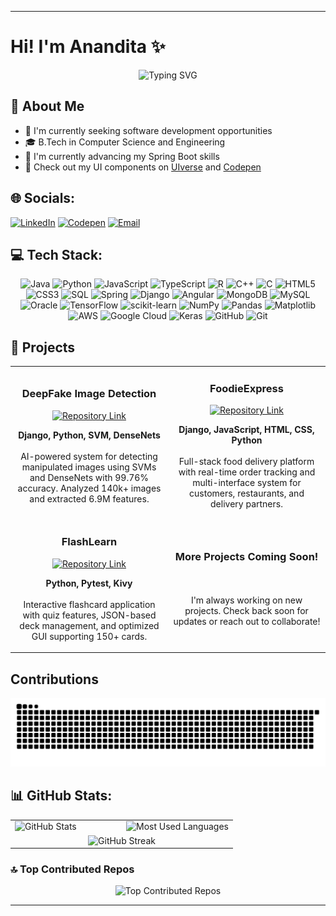 <!---# Hi! I'm Anandita 👋


## 💫 About Me:
🔭I’m currently working on getting a job<br>
🌱 I’m currently learning SpringBOOT<br>
🤔 I’m looking for help with Understang and using GenAI better<br>
Check out my work on [UIverse](https://uiverse.io/profile/anandita-3217)<br>
<br><br>


## 🌐 Socials:
[![LinkedIn](https://img.shields.io/badge/LinkedIn-%230077B5.svg?logo=linkedin&logoColor=white)](https://linkedin.com/in/anandita-dakshayani-9621a0199) [![Codepen](https://img.shields.io/badge/Codepen-000000?logo=codepen&logoColor=white)](https://codepen.io/anandita-3217) [![email](https://img.shields.io/badge/Email-D14836?logo=gmail&logoColor=white)](mailto:ananditad21@gmail.com) 

## 💻 Tech Stack:
![CSS3](https://img.shields.io/badge/css3-%231572B6.svg?style=for-the-badge&logo=css3&logoColor=white) ![C](https://img.shields.io/badge/c-%2300599C.svg?style=for-the-badge&logo=c&logoColor=white) ![Java](https://img.shields.io/badge/java-%23ED8B00.svg?style=for-the-badge&logo=openjdk&logoColor=white) ![Markdown](https://img.shields.io/badge/markdown-%23000000.svg?style=for-the-badge&logo=markdown&logoColor=white) ![HTML5](https://img.shields.io/badge/html5-%23E34F26.svg?style=for-the-badge&logo=html5&logoColor=white) ![R](https://img.shields.io/badge/r-%23276DC3.svg?style=for-the-badge&logo=r&logoColor=white) ![Python](https://img.shields.io/badge/python-3670A0?style=for-the-badge&logo=python&logoColor=ffdd54) ![JavaScript](https://img.shields.io/badge/javascript-%23323330.svg?style=for-the-badge&logo=javascript&logoColor=%23F7DF1E) ![Angular](https://img.shields.io/badge/angular-%23DD0031.svg?style=for-the-badge&logo=angular&logoColor=white) ![Django](https://img.shields.io/badge/django-%23092E20.svg?style=for-the-badge&logo=django&logoColor=white) ![Bootstrap](https://img.shields.io/badge/bootstrap-%238511FA.svg?style=for-the-badge&logo=bootstrap&logoColor=white) ![Spring](https://img.shields.io/badge/spring-%236DB33F.svg?style=for-the-badge&logo=spring&logoColor=white) ![Matplotlib](https://img.shields.io/badge/Matplotlib-%23ffffff.svg?style=for-the-badge&logo=Matplotlib&logoColor=black) ![Keras](https://img.shields.io/badge/Keras-%23D00000.svg?style=for-the-badge&logo=Keras&logoColor=white) ![scikit-learn](https://img.shields.io/badge/scikit--learn-%23F7931E.svg?style=for-the-badge&logo=scikit-learn&logoColor=white) ![NumPy](https://img.shields.io/badge/numpy-%23013243.svg?style=for-the-badge&logo=numpy&logoColor=white) ![Pandas](https://img.shields.io/badge/pandas-%23150458.svg?style=for-the-badge&logo=pandas&logoColor=white) ![TensorFlow](https://img.shields.io/badge/TensorFlow-%23FF6F00.svg?style=for-the-badge&logo=TensorFlow&logoColor=white) ![GitHub](https://img.shields.io/badge/github-%23121011.svg?style=for-the-badge&logo=github&logoColor=white) ![Git](https://img.shields.io/badge/git-%23F05033.svg?style=for-the-badge&logo=git&logoColor=white)

## 📊 GitHub Stats:
![](https://github-readme-stats.vercel.app/api?username=anandita-3217&theme=omni&hide_border=false&include_all_commits=true&count_private=true)<br/>
<br/>
![](https://nirzak-streak-stats.vercel.app/?user=anandita-3217&theme=omni&hide_border=false)<br/>
<br/>
![](https://github-readme-stats.vercel.app/api/top-langs/?username=anandita-3217&theme=omni&hide_border=false&include_all_commits=true&count_private=true&layout=compact)
<br/> --->



<!---### 🔝 Top Contributed Repo
![](https://github-contributor-stats.vercel.app/api?username=anandita-3217&limit=5&theme=omni&combine_all_yearly_contributions=true)--->

<!--# Hi! I'm Anandita 👋

<div align="center">
  <img src="https://readme-typing-svg.herokuapp.com?font=Fira+Code&size=25&duration=3000&pause=1000&color=9D36B2&center=true&vCenter=true&width=435&lines=Full+Stack+Developer;Python+Enthusiast;Machine+Learning+Practitioner" alt="Typing SVG" />
</div>

## 💫 About Me:
- 🔭 I'm currently working on getting a job
- 🌱 I'm currently learning SpringBOOT
- 🤔 I'm looking for help with understanding and using GenAI better
- 🎨 Check out my UI components on [UIverse](https://uiverse.io/profile/anandita-3217)
- 💼 Open to work and collaboration opportunities

## 🌐 Socials:
[![LinkedIn](https://img.shields.io/badge/LinkedIn-%230077B5.svg?logo=linkedin&logoColor=white)](https://linkedin.com/in/anandita-dakshayani-9621a0199) 
[![Codepen](https://img.shields.io/badge/Codepen-000000?logo=codepen&logoColor=white)](https://codepen.io/anandita-3217) 
[![Email](https://img.shields.io/badge/Email-D14836?logo=gmail&logoColor=white)](mailto:ananditad21@gmail.com)

## 💻 Tech Stack:
<div align="center">

![CSS3](https://img.shields.io/badge/css3-%231572B6.svg?style=for-the-badge&logo=css3&logoColor=white) 
![C](https://img.shields.io/badge/c-%2300599C.svg?style=for-the-badge&logo=c&logoColor=white) 
![Java](https://img.shields.io/badge/java-%23ED8B00.svg?style=for-the-badge&logo=openjdk&logoColor=white) 
![Markdown](https://img.shields.io/badge/markdown-%23000000.svg?style=for-the-badge&logo=markdown&logoColor=white) 
![HTML5](https://img.shields.io/badge/html5-%23E34F26.svg?style=for-the-badge&logo=html5&logoColor=white) 
![R](https://img.shields.io/badge/r-%23276DC3.svg?style=for-the-badge&logo=r&logoColor=white) 
![Python](https://img.shields.io/badge/python-3670A0?style=for-the-badge&logo=python&logoColor=ffdd54) 
![JavaScript](https://img.shields.io/badge/javascript-%23323330.svg?style=for-the-badge&logo=javascript&logoColor=%23F7DF1E) 
![Angular](https://img.shields.io/badge/angular-%23DD0031.svg?style=for-the-badge&logo=angular&logoColor=white) 
![Django](https://img.shields.io/badge/django-%23092E20.svg?style=for-the-badge&logo=django&logoColor=white) 
![Bootstrap](https://img.shields.io/badge/bootstrap-%238511FA.svg?style=for-the-badge&logo=bootstrap&logoColor=white) 
![Spring](https://img.shields.io/badge/spring-%236DB33F.svg?style=for-the-badge&logo=spring&logoColor=white) 
![Matplotlib](https://img.shields.io/badge/Matplotlib-%23ffffff.svg?style=for-the-badge&logo=Matplotlib&logoColor=black) 
![Keras](https://img.shields.io/badge/Keras-%23D00000.svg?style=for-the-badge&logo=Keras&logoColor=white) 
![scikit-learn](https://img.shields.io/badge/scikit--learn-%23F7931E.svg?style=for-the-badge&logo=scikit-learn&logoColor=white) 
![NumPy](https://img.shields.io/badge/numpy-%23013243.svg?style=for-the-badge&logo=numpy&logoColor=white) 
![Pandas](https://img.shields.io/badge/pandas-%23150458.svg?style=for-the-badge&logo=pandas&logoColor=white) 
![TensorFlow](https://img.shields.io/badge/TensorFlow-%23FF6F00.svg?style=for-the-badge&logo=TensorFlow&logoColor=white) 
![GitHub](https://img.shields.io/badge/github-%23121011.svg?style=for-the-badge&logo=github&logoColor=white) 
![Git](https://img.shields.io/badge/git-%23F05033.svg?style=for-the-badge&logo=git&logoColor=white)
</div>

## 📊 GitHub Stats:
<div align="center">
  <table>
    <tr>
      <td width="50%">
        <img src="https://github-readme-stats.vercel.app/api?username=anandita-3217&theme=omni&hide_border=false&include_all_commits=true&count_private=true" alt="GitHub Stats" />
      </td>
      <td width="50%">
        <img src="https://github-readme-stats.vercel.app/api/top-langs/?username=anandita-3217&theme=omni&hide_border=false&include_all_commits=true&count_private=true&layout=compact" alt="Most Used Languages" />
      </td>
    </tr>
    <tr>
      <td colspan="2" align="center">
        <img src="https://nirzak-streak-stats.vercel.app/?user=anandita-3217&theme=omni&hide_border=false" alt="GitHub Streak" />
      </td>
    </tr>
  </table>
</div>

### 🔝 Top Contributed Repos
<div align="center">
  <img src="https://github-contributor-stats.vercel.app/api?username=anandita-3217&limit=5&theme=omni&combine_all_yearly_contributions=true" alt="Top Contributed Repos" />
</div>

### 📈 Activity Graph
<div align="center">
  <img src="https://activity-graph.herokuapp.com/graph?username=anandita-3217&theme=react-dark" alt="Activity Graph" width="100%" />
</div>

<!---### 🏆 GitHub Trophies
<div align="center">
  <img src="https://github-profile-trophy.vercel.app/?username=anandita-3217&theme=radical&no-frame=false&no-bg=true&margin-w=4" alt="GitHub Trophies" />
</div>--->

---
<!-- <div align="center">
  <img src="https://komarev.com/ghpvc/?username=anandita-3217&style=flat-square&color=blueviolet" alt="Profile Views" />
  <br>
 <a href="https://www.buymeacoffee.com/anandita" target="_blank">
    <img src="https://cdn.buymeacoffee.com/buttons/v2/default-purple.png" alt="Buy Me A Coffee" style="height: 40px !important;width: 160px !important;" >
  </a>
</div>-->
# Hi! I'm Anandita ✨

<div align="center">
  <img src="https://readme-typing-svg.herokuapp.com?font=Fira+Code&size=25&duration=3000&pause=1000&color=9D36B2&center=true&vCenter=true&width=435&lines=Full+Stack+Developer;Data+Science+Enthusiast;+Django+Developer;AI%2FML+Practitioner;" alt="Typing SVG" />
</div>

## 💫 About Me
- 🔭 I'm currently seeking software development opportunities
- 🎓 B.Tech in Computer Science and Engineering 
- 🌱 I'm currently advancing my Spring Boot skills
- 🎨 Check out my UI components on [UIverse](https://uiverse.io/profile/anandita-3217) and [Codepen](https://codepen.io/anandita-3217)
<!--- - 🤔 I'm exploring cutting-edge GenAI applications --->

<!--- - 📚 Former Student Editor of College Magazine, Gayatri Sumam --->


## 🌐 Socials:
[![LinkedIn](https://img.shields.io/badge/LinkedIn-%230077B5.svg?logo=linkedin&logoColor=white)](https://linkedin.com/in/anandita-dakshayani-9621a0199) 
[![Codepen](https://img.shields.io/badge/Codepen-000000?logo=codepen&logoColor=white)](https://codepen.io/anandita-3217) 
[![Email](https://img.shields.io/badge/Email-D14836?logo=gmail&logoColor=white)](mailto:ananditad21@gmail.com)

## 💻 Tech Stack:
<div align="center">

![Java](https://img.shields.io/badge/java-%23ED8B00.svg?style=for-the-badge&logo=openjdk&logoColor=white) 
![Python](https://img.shields.io/badge/python-3670A0?style=for-the-badge&logo=python&logoColor=ffdd54) 
![JavaScript](https://img.shields.io/badge/javascript-%23323330.svg?style=for-the-badge&logo=javascript&logoColor=%23F7DF1E) 
![TypeScript](https://img.shields.io/badge/typescript-%23007ACC.svg?style=for-the-badge&logo=typescript&logoColor=white)
![R](https://img.shields.io/badge/r-%23276DC3.svg?style=for-the-badge&logo=r&logoColor=white) 
![C++](https://img.shields.io/badge/c++-%2300599C.svg?style=for-the-badge&logo=c%2B%2B&logoColor=white)
![C](https://img.shields.io/badge/c-%2300599C.svg?style=for-the-badge&logo=c&logoColor=white) 
![HTML5](https://img.shields.io/badge/html5-%23E34F26.svg?style=for-the-badge&logo=html5&logoColor=white) 
![CSS3](https://img.shields.io/badge/css3-%231572B6.svg?style=for-the-badge&logo=css3&logoColor=white) 
![SQL](https://img.shields.io/badge/sql-%2307405e.svg?style=for-the-badge&logo=postgresql&logoColor=white)
![Spring](https://img.shields.io/badge/spring-%236DB33F.svg?style=for-the-badge&logo=spring&logoColor=white) 
![Django](https://img.shields.io/badge/django-%23092E20.svg?style=for-the-badge&logo=django&logoColor=white) 
![Angular](https://img.shields.io/badge/angular-%23DD0031.svg?style=for-the-badge&logo=angular&logoColor=white) 
![MongoDB](https://img.shields.io/badge/MongoDB-%234ea94b.svg?style=for-the-badge&logo=mongodb&logoColor=white)
![MySQL](https://img.shields.io/badge/mysql-%2300f.svg?style=for-the-badge&logo=mysql&logoColor=white)
![Oracle](https://img.shields.io/badge/Oracle-F80000?style=for-the-badge&logo=oracle&logoColor=white)
![TensorFlow](https://img.shields.io/badge/TensorFlow-%23FF6F00.svg?style=for-the-badge&logo=TensorFlow&logoColor=white) 
![scikit-learn](https://img.shields.io/badge/scikit--learn-%23F7931E.svg?style=for-the-badge&logo=scikit-learn&logoColor=white) 
![NumPy](https://img.shields.io/badge/numpy-%23013243.svg?style=for-the-badge&logo=numpy&logoColor=white) 
![Pandas](https://img.shields.io/badge/pandas-%23150458.svg?style=for-the-badge&logo=pandas&logoColor=white) 
![Matplotlib](https://img.shields.io/badge/Matplotlib-%23ffffff.svg?style=for-the-badge&logo=Matplotlib&logoColor=black) 
![AWS](https://img.shields.io/badge/AWS-%23FF9900.svg?style=for-the-badge&logo=amazon-aws&logoColor=white)
![Google Cloud](https://img.shields.io/badge/Google%20Cloud-%234285F4.svg?style=for-the-badge&logo=google-cloud&logoColor=white)
![Keras](https://img.shields.io/badge/Keras-%23D00000.svg?style=for-the-badge&logo=Keras&logoColor=white) 
![GitHub](https://img.shields.io/badge/github-%23121011.svg?style=for-the-badge&logo=github&logoColor=white) 
![Git](https://img.shields.io/badge/git-%23F05033.svg?style=for-the-badge&logo=git&logoColor=white)
</div>

## 🚀 Projects
<div align="center">
  <table>
    <tr>
      <td width="50%">
        <h3 align="center">DeepFake Image Detection</h3>
        <div align="center">
          <a href="https://github.com/anandita-3217/DeepFakeDetectionProject" target="_blank">
            <img src="https://raw.githubusercontent.com/rahuldkjain/github-profile-readme-generator/master/src/images/icons/Social/github.svg" alt="Repository Link" height="30" width="30">
          </a>
        </div>
        <p align="center">
          <strong>Django, Python, SVM, DenseNets</strong>
          <br><br>
          AI-powered system for detecting manipulated images using SVMs and DenseNets with 99.76% accuracy. Analyzed 140k+ images and extracted 6.9M features.
        </p>
      </td>
      <td width="50%">
        <h3 align="center">FoodieExpress</h3>
        <div align="center">
          <a href="https://github.com/anandita-3217/FoodieExpress" target="_blank">
            <img src="https://raw.githubusercontent.com/rahuldkjain/github-profile-readme-generator/master/src/images/icons/Social/github.svg" alt="Repository Link" height="30" width="30">
          </a>
        </div>
        <p align="center">
          <strong>Django, JavaScript, HTML, CSS, Python</strong>
          <br><br>
          Full-stack food delivery platform with real-time order tracking and multi-interface system for customers, restaurants, and delivery partners.
        </p>
      </td>
    </tr>
    <tr>
      <td width="50%">
        <h3 align="center">FlashLearn</h3>
        <div align="center">
          <a href="https://github.com/anandita-3217/FlashcardApp_with_Kivy" target="_blank">
            <img src="https://raw.githubusercontent.com/rahuldkjain/github-profile-readme-generator/master/src/images/icons/Social/github.svg" alt="Repository Link" height="30" width="30">
          </a>
        </div>
        <p align="center">
          <strong>Python, Pytest, Kivy</strong>
          <br><br>
          Interactive flashcard application with quiz features, JSON-based deck management, and optimized GUI supporting 150+ cards.
        </p>
      </td>
      <td width="50%">
        <h3 align="center">More Projects Coming Soon!</h3>
        <p align="center">
          <br><br>
          I'm always working on new projects. Check back soon for updates or reach out to collaborate!
        </p>
      </td>
    </tr>
  </table>
</div>

## Contributions
<picture>
  <source media="(prefers-color-scheme: dark)" srcset="https://github.com/anandita-3217/anandita-3217/blob/main/dist/github-snake-dark.svg">
  <source media="(prefers-color-scheme: light)" srcset="https://github.com/anandita-3217/anandita-3217/blob/main/dist/github-snake.svg">
  <img alt="GitHub Snake Animation" src="https://github.com/anandita-3217/anandita-3217/blob/main/dist/github-snake.svg">
</picture>

## 📊 GitHub Stats:
<div align="center">
  <table>
    <tr>
      <td width="50%">
        <img src="https://github-readme-stats.vercel.app/api?username=anandita-3217&theme=omni&hide_border=false&include_all_commits=true&count_private=true" alt="GitHub Stats" />
      </td>
      <td width="50%">
        <img src="https://github-readme-stats.vercel.app/api/top-langs/?username=anandita-3217&theme=omni&hide_border=false&include_all_commits=true&count_private=true&layout=compact" alt="Most Used Languages" />
        
   </td>
    </tr>
    <tr>
      <td colspan="2" align="center">
        <img src="https://nirzak-streak-stats.vercel.app/?user=anandita-3217&theme=omni&hide_border=false" alt="GitHub Streak" />
      </td>
    </tr>
  </table>
</div>

<!--### 📈 Contribution Graph
<div align="center">
  <img src="https://github-readme-activity-graph.vercel.app/graph?username=anandita-3217&theme=rogue&hide_border=true" alt="Anandita's GitHub activity graph" />
</div>-->

### 🔝 Top Contributed Repos
<div align="center">
  <img src="https://github-contributor-stats.vercel.app/api?username=anandita-3217&limit=5&theme=omni&combine_all_yearly_contributions=true" alt="Top Contributed Repos" />
</div>

---
<!--<div align="center">
  <img src="https://komarev.com/ghpvc/?username=anandita-3217&style=flat-square&color=blueviolet" alt="Profile Views" />
  <br/>
  
  
</div>-->

